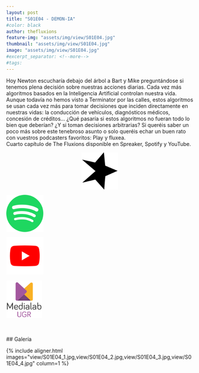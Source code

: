 ```yaml
---
layout: post
title: "S01E04 - DEMON-IA"
#color: black
author: thefluxions
feature-img: "assets/img/view/S01E04.jpg"
thumbnail: "assets/img/view/S01E04.jpg"
image: "assets/img/view/S01E04.jpg"
#excerpt_separator: <!--more-->
#tags: 
---
```



Hoy Newton escucharía debajo del árbol a Bart y Mike preguntándose si tenemos plena decisión sobre nuestras acciones diarias. Cada vez más algoritmos basados en la Inteligencia Artificial controlan nuestra vida. Aunque todavía no hemos visto a Terminator por las calles, estos algoritmos se usan cada vez más para tomar decisiones que inciden directamente en nuestras vidas: la conducción de vehículos, diagnósticos médicos, concesión de créditos… ¿Qué pasaría si estos algoritmos no fueran todo lo bien que deberían? ¿Y si toman decisiones arbitrarias? Si queréis saber un poco más sobre este tenebroso asunto o solo queréis echar un buen rato con vuestros podcasters favoritos: Play y fluxea.
<br>Cuarto capítulo de The Fluxions disponible en Spreaker, Spotify y YouTube.
<br>
<p align="center">
<a href="https://www.spreaker.com/user/radiolabugr/the-fluxions-1x04" target="_blank"><img src="https://raw.githubusercontent.com/thefluxions/thefluxions.github.io/master/assets/img/archive/spreaker-logo.png" height="100" align="center"></a>

<a href="https://open.spotify.com/episode/3xsbbRgi6ZdbTxN6CcOsjS?si=yppvQKMNRsCzL_hJRIWzVQ" target="_blank"><img src="https://raw.githubusercontent.com/thefluxions/thefluxions.github.io/master/assets/img/archive/spotify-logo.png" height="100" align="center"></a>

<a href="" target="_blank"><img src="https://raw.githubusercontent.com/thefluxions/thefluxions.github.io/master/assets/img/archive/youtube-logo.png" height="100" align="center"></a>
<br><br>
<a href="https://medialab.ugr.es/evento/the-fluxions-1x04-demon-ia" target="_blank"><img src="https://raw.githubusercontent.com/thefluxions/thefluxions.github.io/master/assets/img/archive/medialab-logo.png" height="100" align="center"></a>
</p>
<br><br>
## Galería

{% include aligner.html images="view/S01E04_1.jpg,view/S01E04_2.jpg,view/S01E04_3.jpg,view/S01E04_4.jpg" column=1 %}
